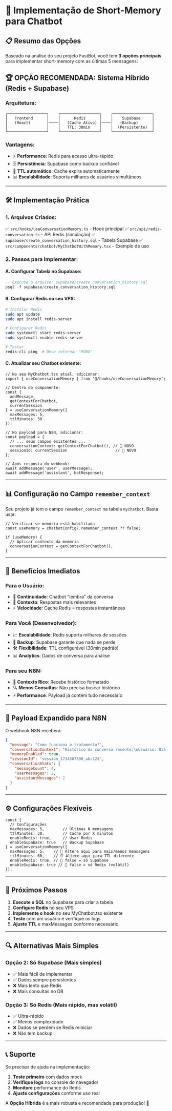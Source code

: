 # 🧠 Implementação de Short-Memory para Chatbot

## 📋 Resumo das Opções

Baseado na análise do seu projeto FastBot, você tem **3 opções principais** para implementar short-memory com as últimas 5 mensagens:

## 🏆 **OPÇÃO RECOMENDADA: Sistema Híbrido (Redis + Supabase)**

### **Arquitetura:**

```
┌─────────────────┐    ┌─────────────────┐    ┌─────────────────┐
│   Frontend      │    │      Redis      │    │    Supabase     │
│   (React)       │────│   (Cache Ativo) │────│   (Backup)      │
│                 │    │   TTL: 30min    │    │  (Persistente)  │
└─────────────────┘    └─────────────────┘    └─────────────────┘
```

### **Vantagens:**

- ⚡ **Performance**: Redis para acesso ultra-rápido
- 🗄️ **Persistência**: Supabase como backup confiável
- 🔄 **TTL automático**: Cache expira automaticamente
- 📊 **Escalabilidade**: Suporta milhares de usuários simultâneos

---

## 🛠️ **Implementação Prática**

### **1. Arquivos Criados:**

✅ `src/hooks/useConversationMemory.ts` - Hook principal
✅ `src/api/redis-conversation.ts` - API Redis (simulação)
✅ `supabase/create_conversation_history.sql` - Tabela Supabase
✅ `src/components/chatbot/MyChatbotWithMemory.tsx` - Exemplo de uso

### **2. Passos para Implementar:**

#### **A. Configurar Tabela no Supabase:**

```sql
-- Execute o arquivo: supabase/create_conversation_history.sql
psql -f supabase/create_conversation_history.sql
```

#### **B. Configurar Redis no seu VPS:**

```bash
# Instalar Redis
sudo apt update
sudo apt install redis-server

# Configurar Redis
sudo systemctl start redis-server
sudo systemctl enable redis-server

# Testar
redis-cli ping  # Deve retornar "PONG"
```

#### **C. Atualizar seu Chatbot existente:**

```tsx
// No seu MyChatbot.tsx atual, adicionar:
import { useConversationMemory } from '@/hooks/useConversationMemory';

// Dentro do componente:
const {
  addMessage,
  getContextForChatbot,
  currentSession
} = useConversationMemory({
  maxMessages: 5,
  ttlMinutes: 30
});

// No payload para N8N, adicionar:
const payload = {
  // ... seus campos existentes ...
  conversationContext: getContextForChatbot(), // 🧠 NOVO
  sessionId: currentSession                     // 🧠 NOVO
};

// Após resposta do webhook:
await addMessage('user', userMessage);
await addMessage('assistant', botResponse);
```

---

## 📊 **Configuração no Campo `remember_context`**

Seu projeto já tem o campo `remember_context` na tabela `mychatbot`. Basta usar:

```tsx
// Verificar se memória está habilitada
const useMemory = chatbotConfig?.remember_context ?? false;

if (useMemory) {
  // Aplicar contexto da memória
  conversationContext = getContextForChatbot();
}
```

---

## 🚀 **Benefícios Imediatos**

### **Para o Usuário:**

- 🔄 **Continuidade**: Chatbot "lembra" da conversa
- 🎯 **Contexto**: Respostas mais relevantes
- ⚡ **Velocidade**: Cache Redis = respostas instantâneas

### **Para Você (Desenvolvedor):**

- 📈 **Escalabilidade**: Redis suporta milhares de sessões
- 💾 **Backup**: Supabase garante que nada se perde
- 🛠️ **Flexibilidade**: TTL configurável (30min padrão)
- 📊 **Analytics**: Dados de conversa para análise

### **Para seu N8N:**

- 🧠 **Contexto Rico**: Recebe histórico formatado
- 🔍 **Menos Consultas**: Não precisa buscar histórico
- ⚡ **Performance**: Payload já contém tudo necessário

---

## 📝 **Payload Expandido para N8N**

O webhook N8N receberá:

```json
{
  "message": "Como funciona o tratamento?",
  "conversationContext": "Histórico da conversa recente:\nUsuário: Olá, preciso de ajuda\nAssistente: Olá! Como posso ajudar?\nUsuário: Quero saber sobre implantes\nAssistente: Temos especialistas em implantologia...",
  "memoryEnabled": true,
  "sessionId": "session_1734567890_abc123",
  "conversationStats": {
    "messageCount": 4,
    "userMessages": 2,
    "assistantMessages": 2
  }
}
```

---

## ⚙️ **Configurações Flexíveis**

```tsx
const {
  // Configurações
  maxMessages: 5,        // Últimas N mensagens
  ttlMinutes: 30,        // Cache por X minutos
  enableRedis: true,     // Usar Redis
  enableSupabase: true   // Backup Supabase
} = useConversationMemory({
  maxMessages: 5,    // 📝 Altere aqui para mais/menos mensagens
  ttlMinutes: 60,    // ⏰ Altere aqui para TTL diferente
  enableRedis: true, // 🔴 false = só Supabase
  enableSupabase: true // 🔴 false = só Redis (volátil)
});
```

---

## 🎯 **Próximos Passos**

1. **Execute o SQL** no Supabase para criar a tabela
2. **Configure Redis** no seu VPS
3. **Implemente o hook** no seu MyChatbot.tsx existente
4. **Teste** com um usuário e verifique os logs
5. **Ajuste TTL** e maxMessages conforme necessário

---

## 🔍 **Alternativas Mais Simples**

### **Opção 2: Só Supabase** (Mais simples)

- ✅ Mais fácil de implementar
- ✅ Dados sempre persistentes
- ❌ Mais lento que Redis
- ❌ Mais consultas no DB

### **Opção 3: Só Redis** (Mais rápido, mas volátil)

- ✅ Ultra-rápido
- ✅ Menos complexidade
- ❌ Dados se perdem se Redis reiniciar
- ❌ Não tem backup

---

## 📞 **Suporte**

Se precisar de ajuda na implementação:

1. **Teste primeiro** com dados mock
2. **Verifique logs** no console do navegador  
3. **Monitore** performance do Redis
4. **Ajuste configurações** conforme uso real

A **Opção Híbrida** é a mais robusta e recomendada para produção! 🚀
